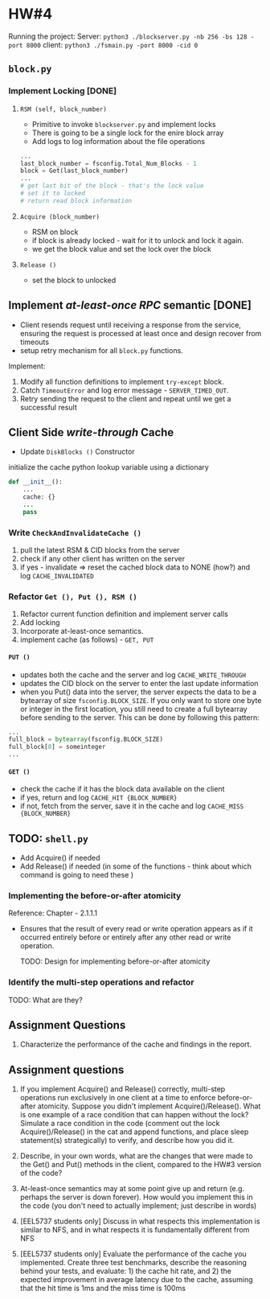 # HW#4 #

Running the project: 
Server: `python3 ./blockserver.py -nb 256 -bs 128 -port 8000`
client: `python3 ./fsmain.py -port 8000 -cid 0`

## `block.py` ##

### Implement Locking [DONE] ##

1. `RSM (self, block_number)`

   - Primitive to invoke `blockserver.py` and implement locks
   - There is going to be a single lock for the enire block array
   - Add logs to log information about the file operations

   ```python
   ...
   last_block_number = fsconfig.Total_Num_Blocks - 1
   block = Get(last_block_number)
   ...
   # get last bit of the block - that's the lock value
   # set it to locked
   # return read block information
   ```

2. `Acquire (block_number)`

   - RSM on block
   - if block is already locked - wait for it to unlock and lock it again.
   - we get the block value and set the lock over the block

3. `Release ()`

   - set the block to unlocked

## Implement _at-least-once RPC_ semantic [DONE] ##

- Client resends request until receiving a response from the service, ensuring the request is processed at least once and design recover from timeouts
- setup retry mechanism for all `block.py` functions.

Implement:

1. Modify all function definitions to implement `try-except` block.
2. Catch `TimeoutError` and log error message - `SERVER_TIMED_OUT`.
3. Retry sending the request to the client and repeat until we get a successful result

## Client Side _write-through_ Cache ##

- Update `DiskBlocks ()` Constructor

initialize the cache python lookup variable using a dictionary

```python
def __init__():
    ...
    cache: {}
    ...
    pass
```

### Write `CheckAndInvalidateCache ()` ###

1. pull the latest RSM & CID blocks from the server
2. check if any other client has written on the server
3. if yes - invalidate => reset the cached block data to NONE (how?) and log `CACHE_INVALIDATED`

### Refactor `Get (), Put (), RSM ()` ###

1. Refactor current function definition and implement server calls
2. Add locking
3. Incorporate at-least-once semantics.
4. implement cache (as follows) - `GET, PUT`

#### `PUT ()` ####

- updates both the cache and the server and log `CACHE_WRITE_THROUGH`
- updates the CID block on the server to enter the last update information
- when you Put() data into the server, the server expects the data to be a bytearray of size `fsconfig.BLOCK_SIZE`. If you only want to store one byte or integer in the first location, you still need to create a full bytearray before sending to the server. This can be done by following this pattern:

```python
...
full_block = bytearray(fsconfig.BLOCK_SIZE)
full_block[0] = someinteger
...
```

#### `GET ()` ####

- check the cache if it has the block data available on the client
- if yes, return and log `CACHE_HIT {BLOCK_NUMBER}`
- if not, fetch from the server, save it in the cache and log `CACHE_MISS {BLOCK_NUMBER}`

## TODO: `shell.py` ##

- Add Acquire() if needed
- Add Release() if needed (in some of the functions - think about which command is going to need these )

### Implementing the before-or-after atomicity ###

Reference: Chapter - 2.1.1.1

- Ensures that the result of every read or write operation appears as if it occurred entirely before or entirely after any other read or write operation.

   TODO: Design for implementing before-or-after atomicity

### Identify the multi-step operations and refactor ###

   TODO: What are they?

## Assignment Questions ##

1. Characterize the performance of the cache and findings in the report.

## Assignment questions ##

1. If you implement Acquire() and Release() correctly, multi-step operations run exclusively in one client at a time to enforce before-or-after atomicity. Suppose you didn't implement Acquire()/Release(). What is one example of a race condition that can happen without the lock? Simulate a race condition in the code (comment out the lock Acquire()/Release() in the cat and append functions, and place sleep statement(s) strategically) to verify, and describe how you did it.

2. Describe, in your own words, what are the changes that were made to the Get() and Put() methods in the client, compared to the HW#3 version of the code?

3. At-least-once semantics may at some point give up and return (e.g. perhaps the server is down forever). How would you implement this in the code (you don't need to actually implement; just describe in words)

4. [EEL5737 students only] Discuss in what respects this implementation is similar to NFS, and in what respects it is fundamentally different from NFS

5. [EEL5737 students only] Evaluate the performance of the cache you implemented. Create three test benchmarks, describe the reasoning behind your tests, and evaluate: 1) the cache hit rate, and 2) the expected improvement in average latency due to the cache, assuming that the hit time is 1ms and the miss time is 100ms
